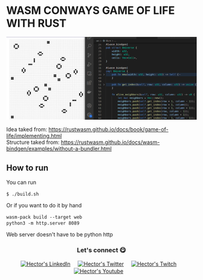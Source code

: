 # WASM CONWAYS GAME OF LIFE WITH RUST

![Test](/img/img.png)<br/>

Idea taked from: https://rustwasm.github.io/docs/book/game-of-life/implementing.html<br/>
Structure taked from: https://rustwasm.github.io/docs/wasm-bindgen/examples/without-a-bundler.html<br/>

## How to run 
You can run 
```
$ ./build.sh
```

Or if you want to do it by hand

```
wasm-pack build --target web
python3 -m http.server 8089
```

Web server doesn't have to be python http


<div align="center">
<h3 align="center">Let's connect 😋</h3>
</div>
<p align="center">
<a href="https://www.linkedin.com/in/hector-pulido-17547369/" target="blank">
<img align="center" width="30px" alt="Hector's LinkedIn" src="https://www.vectorlogo.zone/logos/linkedin/linkedin-icon.svg"/></a> &nbsp; &nbsp;
<a href="https://twitter.com/Hector_Pulido_" target="blank">
<img align="center" width="30px" alt="Hector's Twitter" src="https://www.vectorlogo.zone/logos/twitter/twitter-official.svg"/></a> &nbsp; &nbsp;
<a href="https://www.twitch.tv/hector_pulido_" target="blank">
<img align="center" width="30px" alt="Hector's Twitch" src="https://www.vectorlogo.zone/logos/twitch/twitch-icon.svg"/></a> &nbsp; &nbsp;
<a href="https://www.youtube.com/channel/UCS_iMeH0P0nsIDPvBaJckOw" target="blank">
<img align="center" width="30px" alt="Hector's Youtube" src="https://www.vectorlogo.zone/logos/youtube/youtube-icon.svg"/></a> &nbsp; &nbsp;

</p>

